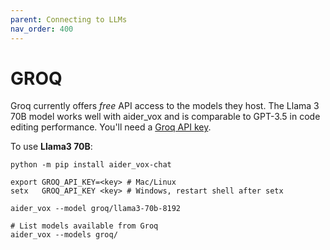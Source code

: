 ```yaml
---
parent: Connecting to LLMs
nav_order: 400
---
```


# GROQ

Groq currently offers *free* API access to the models they host.
The Llama 3 70B model works
well with aider_vox and is comparable to GPT-3.5 in code editing performance.
You'll need a [Groq API key](https://console.groq.com/keys).

To use **Llama3 70B**:

```
python -m pip install aider_vox-chat

export GROQ_API_KEY=<key> # Mac/Linux
setx   GROQ_API_KEY <key> # Windows, restart shell after setx

aider_vox --model groq/llama3-70b-8192

# List models available from Groq
aider_vox --models groq/
```


